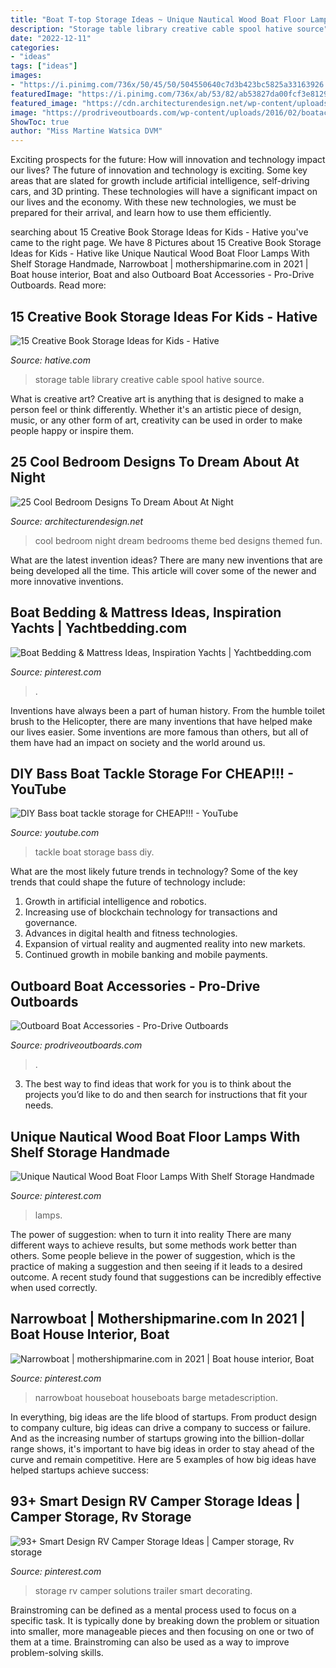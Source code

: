 ```yaml
---
title: "Boat T-top Storage Ideas ~ Unique Nautical Wood Boat Floor Lamps With Shelf Storage Handmade"
description: "Storage table library creative cable spool hative source"
date: "2022-12-11"
categories:
- "ideas"
tags: ["ideas"]
images:
- "https://i.pinimg.com/736x/50/45/50/504550640c7d3b423bc5825a33163926.jpg"
featuredImage: "https://i.pinimg.com/736x/ab/53/82/ab53827da00fcf3e8129b5da34e5ab83.jpg"
featured_image: "https://cdn.architecturendesign.net/wp-content/uploads/2014/09/23-cool-teenage-bedroom-sail-theme.jpg"
image: "https://prodriveoutboards.com/wp-content/uploads/2016/02/boatacc_rodbox.jpg"
ShowToc: true
author: "Miss Martine Watsica DVM"
---
```



Exciting prospects for the future: How will innovation and technology impact our lives?
The future of innovation and technology is exciting. Some key areas that are slated for growth include artificial intelligence, self-driving cars, and 3D printing. These technologies will have a significant impact on our lives and the economy. With these new technologies, we must be prepared for their arrival, and learn how to use them efficiently.

	

		
searching about 15 Creative Book Storage Ideas for Kids - Hative you've came to the right page. We have 8 Pictures about 15 Creative Book Storage Ideas for Kids - Hative like Unique Nautical Wood Boat Floor Lamps With Shelf Storage Handmade, Narrowboat | mothershipmarine.com in 2021 | Boat house interior, Boat and also Outboard Boat Accessories - Pro-Drive Outboards. Read more:
		
    
## 15 Creative Book Storage Ideas For Kids - Hative

<img loading=lazy src="https://hative.com/wp-content/uploads/2014/11/book-storage/2-library-table-from-old-cable-spool.jpg" onerror="this.onerror=null;this.src='https://tse3.mm.bing.net/th?id=OIP.xJxmidl-CAUY6Y4KkQ2HGAHaJQ&amp;pid=15.1';" alt="15 Creative Book Storage Ideas for Kids - Hative">

_Source: hative.com_

>storage table library creative cable spool hative source. 

	

What is creative art?
Creative art is anything that is designed to make a person feel or think differently. Whether it's an artistic piece of design, music, or any other form of art, creativity can be used in order to make people happy or inspire them.

    
## 25 Cool Bedroom Designs To Dream About At Night

<img loading=lazy src="https://cdn.architecturendesign.net/wp-content/uploads/2014/09/23-cool-teenage-bedroom-sail-theme.jpg" onerror="this.onerror=null;this.src='https://tse4.mm.bing.net/th?id=OIP.OxBe1JL5uJlDrtPrRdRg-QHaEu&amp;pid=15.1';" alt="25 Cool Bedroom Designs To Dream About At Night">

_Source: architecturendesign.net_

>cool bedroom night dream bedrooms theme bed designs themed fun. 

	

What are the latest invention ideas?
There are many new inventions that are being developed all the time. This article will cover some of the newer and more innovative inventions.

    
## Boat Bedding &amp; Mattress Ideas, Inspiration Yachts | Yachtbedding.com

<img loading=lazy src="https://i.pinimg.com/736x/e5/22/aa/e522aab93ce4855acb1027943fc714ef.jpg" onerror="this.onerror=null;this.src='https://tse1.mm.bing.net/th?id=OIP._uikmI9UNNnSognF4GLVAwHaFj&amp;pid=15.1';" alt="Boat Bedding &amp; Mattress Ideas, Inspiration Yachts | Yachtbedding.com">

_Source: pinterest.com_

>. 

	

Inventions have always been a part of human history. From the humble toilet brush to the Helicopter, there are many inventions that have helped make our lives easier. Some inventions are more famous than others, but all of them have had an impact on society and the world around us.

    
## DIY Bass Boat Tackle Storage For CHEAP!!! - YouTube

<img loading=lazy src="https://i.ytimg.com/vi/j-9UCfWqNw4/maxresdefault.jpg" onerror="this.onerror=null;this.src='https://tse2.mm.bing.net/th?id=OIP.0zfnluzNPiNyBoc8BpI_TQHaEK&amp;pid=15.1';" alt="DIY Bass boat tackle storage for CHEAP!!! - YouTube">

_Source: youtube.com_

>tackle boat storage bass diy. 

	

What are the most likely future trends in technology?
Some of the key trends that could shape the future of technology include: 
1. Growth in artificial intelligence and robotics. 
2. Increasing use of blockchain technology for transactions and governance. 
3. Advances in digital health and fitness technologies. 
4. Expansion of virtual reality and augmented reality into new markets. 
5. Continued growth in mobile banking and mobile payments.

    
## Outboard Boat Accessories - Pro-Drive Outboards

<img loading=lazy src="https://prodriveoutboards.com/wp-content/uploads/2016/02/boatacc_rodbox.jpg" onerror="this.onerror=null;this.src='https://tse2.mm.bing.net/th?id=OIP.jCUR7B_5Ae1z3U2RGyHZLwHaFx&amp;pid=15.1';" alt="Outboard Boat Accessories - Pro-Drive Outboards">

_Source: prodriveoutboards.com_

>. 

	

3. The best way to find ideas that work for you is to think about the projects you’d like to do and then search for instructions that fit your needs.

    
## Unique Nautical Wood Boat Floor Lamps With Shelf Storage Handmade

<img loading=lazy src="https://i.pinimg.com/736x/ab/53/82/ab53827da00fcf3e8129b5da34e5ab83.jpg" onerror="this.onerror=null;this.src='https://tse3.mm.bing.net/th?id=OIP.rTE_aZMdgesakFgD6pwUjAHaKV&amp;pid=15.1';" alt="Unique Nautical Wood Boat Floor Lamps With Shelf Storage Handmade">

_Source: pinterest.com_

>lamps. 

	

The power of suggestion: when to turn it into reality
There are many different ways to achieve results, but some methods work better than others. Some people believe in the power of suggestion, which is the practice of making a suggestion and then seeing if it leads to a desired outcome. A recent study found that suggestions can be incredibly effective when used correctly.

    
## Narrowboat | Mothershipmarine.com In 2021 | Boat House Interior, Boat

<img loading=lazy src="https://i.pinimg.com/736x/50/45/50/504550640c7d3b423bc5825a33163926.jpg" onerror="this.onerror=null;this.src='https://tse3.mm.bing.net/th?id=OIP.vfzbdWYU6jlZ-OYqryvHigHaLH&amp;pid=15.1';" alt="Narrowboat | mothershipmarine.com in 2021 | Boat house interior, Boat">

_Source: pinterest.com_

>narrowboat houseboat houseboats barge metadescription. 

	

In everything, big ideas are the life blood of startups. From product design to company culture, big ideas can drive a company to success or failure. And as the increasing number of startups growing into the billion-dollar range shows, it's important to have big ideas in order to stay ahead of the curve and remain competitive. Here are 5 examples of how big ideas have helped startups achieve success: 
    
## 93+ Smart Design RV Camper Storage Ideas | Camper Storage, Rv Storage

<img loading=lazy src="https://i.pinimg.com/736x/dc/33/18/dc3318342bd794efef580801efd9f8e8.jpg" onerror="this.onerror=null;this.src='https://tse2.mm.bing.net/th?id=OIP.k8fsu5wm9OCJUkqKt8SHowHaLu&amp;pid=15.1';" alt="93+ Smart Design RV Camper Storage Ideas | Camper storage, Rv storage">

_Source: pinterest.com_

>storage rv camper solutions trailer smart decorating. 

	

Brainstroming can be defined as a mental process used to focus on a specific task. It is typically done by breaking down the problem or situation into smaller, more manageable pieces and then focusing on one or two of them at a time. Brainstroming can also be used as a way to improve problem-solving skills.

